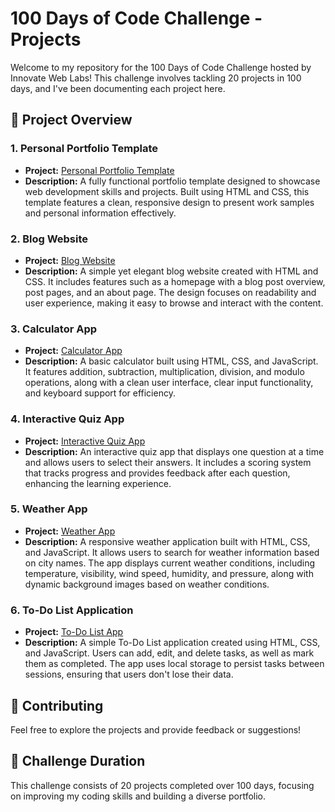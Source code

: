 # 100 Days of Code Challenge - Projects

Welcome to my repository for the 100 Days of Code Challenge hosted by Innovate Web Labs! This challenge involves tackling 20 projects in 100 days, and I've been documenting each project here.

## 📂 Project Overview

### 1. Personal Portfolio Template
- **Project:** [Personal Portfolio Template](https://itx-asif.github.io/IWL_100daysofcode/portfolio/)
- **Description:** A fully functional portfolio template designed to showcase web development skills and projects. Built using HTML and CSS, this template features a clean, responsive design to present work samples and personal information effectively.

### 2. Blog Website
- **Project:** [Blog Website](https://itx-asif.github.io/IWL_100daysofcode/bloggy/)
- **Description:** A simple yet elegant blog website created with HTML and CSS. It includes features such as a homepage with a blog post overview, post pages, and an about page. The design focuses on readability and user experience, making it easy to browse and interact with the content.

### 3. Calculator App
- **Project:** [Calculator App](https://itx-asif.github.io/IWL_100daysofcode/calculator/)
- **Description:** A basic calculator built using HTML, CSS, and JavaScript. It features addition, subtraction, multiplication, division, and modulo operations, along with a clean user interface, clear input functionality, and keyboard support for efficiency.

### 4. Interactive Quiz App
- **Project:** [Interactive Quiz App](https://itx-asif.github.io/IWL_100daysofcode/quiz/)
- **Description:** An interactive quiz app that displays one question at a time and allows users to select their answers. It includes a scoring system that tracks progress and provides feedback after each question, enhancing the learning experience.

### 5. Weather App
- **Project:** [Weather App](https://itx-asif.github.io/IWL_100daysofcode/weather/)
- **Description:** A responsive weather application built with HTML, CSS, and JavaScript. It allows users to search for weather information based on city names. The app displays current weather conditions, including temperature, visibility, wind speed, humidity, and pressure, along with dynamic background images based on weather conditions.

### 6. To-Do List Application
- **Project:** [To-Do List App](https://itx-asif.github.io/IWL_100daysofcode/todo/)
- **Description:** A simple To-Do List application created using HTML, CSS, and JavaScript. Users can add, edit, and delete tasks, as well as mark them as completed. The app uses local storage to persist tasks between sessions, ensuring that users don't lose their data.

## 🤝 Contributing
Feel free to explore the projects and provide feedback or suggestions!

## 📅 Challenge Duration
This challenge consists of 20 projects completed over 100 days, focusing on improving my coding skills and building a diverse portfolio.
